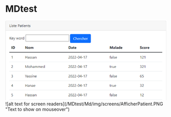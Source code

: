 # MDtest
<img src="Md/img/screens/AfficherPatient.PNG"/>
![alt text for screen readers](/MDtest/Md/img/screens/AfficherPatient.PNG "Text to show on mouseover")
